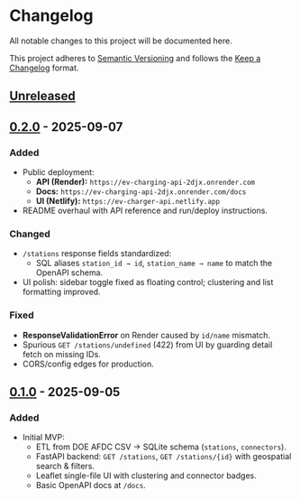 # Changelog
All notable changes to this project will be documented here.

This project adheres to [Semantic Versioning](https://semver.org/) and follows the
[Keep a Changelog](https://keepachangelog.com/en/1.1.0/) format.

## [Unreleased]

## [0.2.0] - 2025-09-07
### Added
- Public deployment:
  - **API (Render):** `https://ev-charging-api-2djx.onrender.com`
  - **Docs:** `https://ev-charging-api-2djx.onrender.com/docs`
  - **UI (Netlify):** `https://ev-charger-api.netlify.app`
- README overhaul with API reference and run/deploy instructions.

### Changed
- `/stations` response fields standardized:
  - SQL aliases `station_id → id`, `station_name → name` to match the OpenAPI schema.
- UI polish: sidebar toggle fixed as floating control; clustering and list formatting improved.

### Fixed
- **ResponseValidationError** on Render caused by `id/name` mismatch.
- Spurious `GET /stations/undefined` (422) from UI by guarding detail fetch on missing IDs.
- CORS/config edges for production.

## [0.1.0] - 2025-09-05
### Added
- Initial MVP:
  - ETL from DOE AFDC CSV → SQLite schema (`stations`, `connectors`).
  - FastAPI backend: `GET /stations`, `GET /stations/{id}` with geospatial search & filters.
  - Leaflet single-file UI with clustering and connector badges.
  - Basic OpenAPI docs at `/docs`.

[Unreleased]: https://github.com/yuxuananakinliu/ev-charging-api/compare/v0.2.0...HEAD
[0.2.0]: https://github.com/yuxuananakinliu/ev-charging-api/compare/v0.1.0...v0.2.0
[0.1.0]: https://github.com/yuxuananakinliu/ev-charging-api/releases/tag/v0.1.0
